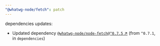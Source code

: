 ```yaml
---
"@whatwg-node/fetch": patch
---
```

dependencies updates:
  - Updated dependency [`@whatwg-node/node-fetch@^0.7.5` ↗︎](https://www.npmjs.com/package/@whatwg-node/node-fetch/v/0.7.5) (from `^0.7.1`, in `dependencies`)
